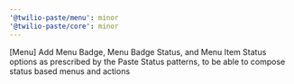 ```yaml
---
'@twilio-paste/menu': minor
'@twilio-paste/core': minor
---
```


[Menu] Add Menu Badge, Menu Badge Status, and Menu Item Status options as prescribed by the Paste Status patterns, to be able to compose status based menus and actions
